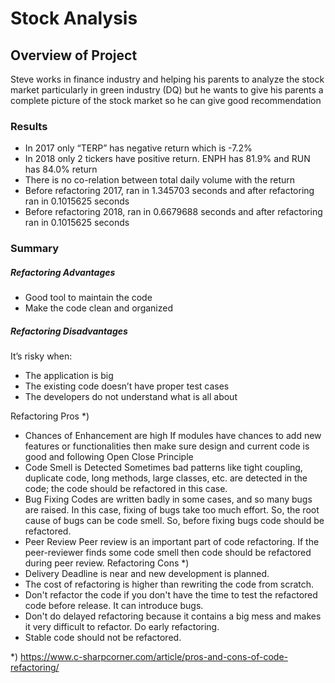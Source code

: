 # Stock Analysis

## Overview of Project
Steve works in finance industry and helping his parents to analyze the stock market particularly in green industry (DQ) but he wants to give his parents a complete picture of the stock market so he can give good recommendation
### Results
*	In 2017 only “TERP” has negative return which is -7.2%
*	In 2018 only 2 tickers have positive return. ENPH has 81.9% and RUN has 84.0% return
*	There is no co-relation between total daily volume with the return
* Before refactoring 2017,  ran in 1.345703 seconds and after refactoring ran in 0.1015625 seconds
*	Before refactoring 2018,  ran in 0.6679688 seconds and after refactoring ran in 0.1015625 seconds

### Summary
##### Refactoring Advantages
*	Good tool to maintain the code
*	Make the code clean and organized 
##### Refactoring Disadvantages
It’s risky when:
* The application is big
*	The existing code doesn’t have proper test cases
*	The developers do not understand what is all about 

Refactoring Pros *)  
*	Chances of Enhancement are high
  If modules have chances to add new features or functionalities then make sure design and current code is good and following Open Close Principle
*	Code Smell is Detected
  Sometimes bad patterns like tight coupling, duplicate code, long methods, large classes, etc. are detected in the code;  the code should be refactored in this case.
*	Bug Fixing
  Codes are written badly in some cases, and so many bugs are raised. In this case, fixing of bugs take too much effort. So, the root cause of bugs can   be code smell. So, before fixing bugs code should be refactored.
*	Peer Review
  Peer review is an important part of code refactoring. If the peer-reviewer finds some code smell then code should be refactored during peer review.
Refactoring Cons *)
*	Delivery Deadline is near and new development is planned.
*	The cost of refactoring is higher than rewriting the code from scratch.
*	Don't refactor the code if you don't have the time to test the refactored code before release. It can introduce bugs. 
*	Don't do delayed refactoring because it contains a big mess and makes it very difficult to refactor. Do early refactoring.
*	Stable code should not be refactored.

*) https://www.c-sharpcorner.com/article/pros-and-cons-of-code-refactoring/



